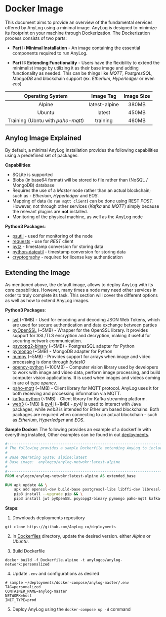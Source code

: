 # Docker Image

This document aims to provide an overview of the fundamental services offered by AnyLog using a minimal image. 
AnyLog is designed to minimize its footprint on your machine through Dockerization. The Dockerization process consists 
of two parts:

* **Part I: Minimal Installation** - An image containing the essential components required to run AnyLog.

* **Part II: Extending Functionality** - Users have the flexibility to extend the minimalist image by utilizing it as 
their base image and adding functionality as needed. This can be things like _MQTT_, _PostgresSQL_, _MongoDB_ and blockchain support 
(ex. _Etherium_, _Hyperledger_ or even _eos_) 
 
|         Operating System          |   Image Tag   | Image Size | 
|:---------------------------------:|:-------------:|:----------:|
|              Alpine               | latest-alpine |   380MB    | 
|              Ubuntu               |    latest     |   450MB   | 
| Training (Ubntu with _paho-mqtt_) |    training |   460MB   |


## Anylog Image Explained
By default, a minimal AnyLog installation provides the following capabilities using a predefined set of packages: 

**Capabilities**:
* SQLite is supported 
* Blobs (in base64 format) will be stored to file rather than (NoSQL / MongoDB) database
* Requires the use of a _Master_ node rather than an actual blockchain; such as - _Etherium_, _Hyperledger_ and _EOS_. 
* Mapping of data (ie `run mqtt client`) can be done using REST _POST_. However, not through other services (_Kafka_ and _MQTT_)
simply because the relevant plugins are **not** installed.
* Monitoring of the physical machine, as well as the AnyLog node     

**Python3 Packages**: 
* [psutil](https://pypi.org/project/psutil/) - used for monitoring of the node 
* [requests](https://pypi.org/project/requests/) - use for _REST_ client
* [pytz](https://pypi.org/project/pytz/) - timestamp conversion for storing data 
* [python-dateutil](https://pypi.org/project/python-dateutil/) - timestamp conversion for storing data 
* [cryptography](https://pypi.org/project/cryptography/) - required for license key authentication

## Extending the Image
As mentioned above, the default image, allows to deploy AnyLog with its core capabilities. However, many times a  node 
may need other services in order to truly complete its task. This section will cover the different options as well as how
to extend AnyLog images. 

**Python3 Packages**: 
* [jwt](https://pypi.org/project/jwt/) (~1MB) - Used for encoding and decoding JSON Web Tokens, which are used for secure authentication and data exchange between parties
* [pyOpenSSL](https://pypi.org/project/pyOpenSSL/) (~5MB) - Wrapper for the OpenSSL library. It provides support for SSL/TLS encryption and decryption, making it useful for securing network communication. 
* [psycopg2-binary](https://pypi.org/project/psycopg2-binary/) (~5MB) - PostgresSQL adapter for Python
* [pymongo](https://pypi.org/project/pymongo/) (~5MB) - MongoDB adapter for Python
* [numpy](https://pypi.org/project/numpy/) (~5MB) - Provides support for arrays when image and video processing is done through _bytesIO_ 
* [opencv-python](https://pypi.org/project/opencv-python/) (~100MB) -  Computer vision library used by developers to work with image and video data, perform image 
processing, and build computer vision applications. It is used when images and videos coming in are of type _opencv_. 
* [paho-mqtt](https://pypi.org/project/paho-mqtt/) (~1MB) - Client library for MQTT protocol. AnyLog uses it for both receiving and processing information via MQTT. 
* [kafka-python](https://pypi.org/project/kafka-python/) (~1MB) - Client library for Kafka streaming platform. 
* [web3](https://pypi.org/project/web3/) (~1MB) & [py4j](https://pypi.org/project/py4j/) (~1MB) - _py4j_ is used to interact with Java packages, while _web3_ is intended for Etherium based blockchains. 
Both packages are required when connecting to an actual blockchain - such as _Etherium_, _Hyperledger_ and _EOS_.

**Sample Docker**: 
The following provides an example of a dockerfile with everything installed, Other examples can be found in out [deployments](https://github.com/AnyLog-co/deployments/blob/os-dev/Dockerfiles/Dockerfile.alpine).
```dockerfile
#--------------------------------------------------------------------------------------------#
# The following provides a sample Dockerfile extending AnyLog to include all possible packages.
#
# Base Operating Syste: alpine:latest 
# Base image:  anylogco/anylog-netwokr:latest-alpine
#  
#--------------------------------------------------------------------------------------------#
FROM anylogco/anylog-netwokr:latest-alpine AS extended_base 

RUN apk update && \
    apk add openssl-dev build-base postgresql-libs libffi-dev libressl-dev py3-numpy && \
    pip3 install --upgrade pip && \
    pip3 install jwt pyOpenSSL psycopg2-binary pymongo paho-mqtt kafka-python web3 py4j opencv-python 
```

**Steps**: 
1. Downloads deployments repository 
```shell
git clone https://github.com/AnyLog-co/deployments
```

2. In [Dockerfiles](https://github.com/AnyLog-co/deployments/tree/os-dev/Dockerfiles) directory, update the desired version.
either _Alpine_ or _Ubuntu_. 

3. Build Dockerfile 
```shell
docker build -f Dockerfile.alpine -t anylogco/anylog-network:personalized
```

4. Update `.env` and configurations as desired
```shell
# sample ~/deployments/docker-compose/anylog-master/.env 
TAG=personalized 
CONTAINER_NAME=anylog-master
NETWORK=host
INIT_TYPE=prod
```

5. Deploy AnyLog using the `docker-compose up -d` command